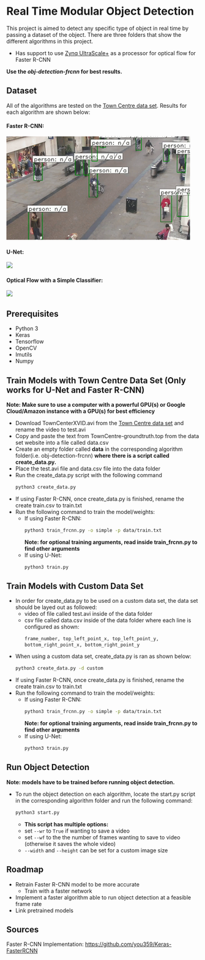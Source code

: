 # Real Time Modular Object Detection

This project is aimed to detect any specific type of object in real time by passing a dataset of the object. There are three folders that show the different algorithms in this project. 

- Has support to use [Zynq UltraScale+](https://www.xilinx.com/products/boards-and-kits/zcu104.html) as a processor for optical flow for Faster R-CNN

**Use the _obj-detection-frcnn_ for best results.**

## Dataset
All of the algorithms are tested on the [Town Centre data set](http://www.robots.ox.ac.uk/ActiveVision/Research/Projects/2009bbenfold_headpose/project.html#datasets). 
Results for each algorithm are shown below:

#### Faster R-CNN:
![](frcnn_gif.gif)
#### U-Net:
![](unet_gif.gif)
#### Optical Flow with a Simple Classifier:
![](of_gif.gif)

## Prerequisites
- Python 3
- Keras
- Tensorflow
- OpenCV
- Imutils
- Numpy

## Train Models with Town Centre Data Set (Only works for U-Net and Faster R-CNN)
**Note: Make sure to use a computer with a powerful GPU(s) or Google Cloud/Amazon instance with a GPU(s) for best efficiency**
- Download TownCenterXVID.avi from the [Town Centre data set](http://www.robots.ox.ac.uk/ActiveVision/Research/Projects/2009bbenfold_headpose/project.html#datasets) and rename the video to test.avi
- Copy and paste the text from TownCentre-groundtruth.top from the data set website into a file called data.csv
- Create an empty folder called **data** in the corresponding algorithm folder(i.e. obj-detection-frcnn) **where there is a script called create_data.py.**
- Place the test.avi file and data.csv file into the data folder
- Run the create_data.py script with the following command
  ```bash
  python3 create_data.py
  ```
- If using Faster R-CNN, once create_data.py is finished, rename the create train.csv to train.txt 
- Run the following command to train the model/weights:
  - If using Faster R-CNN:
    ```bash
    python3 train_frcnn.py -o simple -p data/train.txt
    ```
    **Note: for optional training arguments, read inside train_frcnn.py to find other arguments**
  - If using U-Net:
    ```bash
    python3 train.py
    ```
## Train Models with Custom Data Set
- In order for create_data.py to be used on a custom data set, the data set should be layed out as followed:
  - video of file called test.avi inside of the data folder
  - csv file called data.csv inside of the data folder where each line is configured as shown:
    ```vim
    frame_number, top_left_point_x, top_left_point_y, bottom_right_point_x, bottom_right_point_y
    ```
- When using a custom data set, create_data.py is ran as shown below:
  ```bash
  python3 create_data.py -d custom
  ```
- If using Faster R-CNN, once create_data.py is finished, rename the create train.csv to train.txt 
- Run the following command to train the model/weights:
  - If using Faster R-CNN:
    ```bash
    python3 train_frcnn.py -o simple -p data/train.txt
    ```
    **Note: for optional training arguments, read inside train_frcnn.py to find other arguments**
  - If using U-Net:
    ```bash
    python3 train.py
    ```
## Run Object Detection
**Note: models have to be trained before running object detection.**
- To run the object detection on each algorithm, locate the start.py script in the corresponding algorithm folder and run the following command:
  ```bash
  python3 start.py
  ```
    - **This script has multiple options:**  
     - set ```--wr``` to ```True``` if wanting to save a video  
     - set ```--wf``` to the the number of frames wanting to save to video (otherwise it saves the whole video)  
     - ```--width``` and ```--height``` can be set for a custom image size

## Roadmap
- Retrain Faster R-CNN model to be more accurate
  - Train with a faster network
- Implement a faster algorithm able to run object detection at a feasible frame rate
- Link pretrained models

## Sources
Faster R-CNN Implementation:
https://github.com/you359/Keras-FasterRCNN
